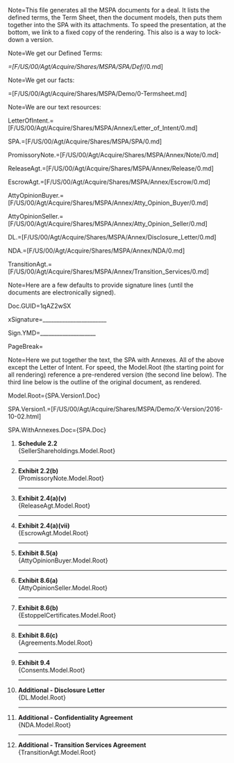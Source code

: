 Note=This file generates all the MSPA documents for a deal.  It lists the defined terms, the Term Sheet, then the document models, then puts them together into the SPA with its attachments.   To speed the presentation, at the bottom, we link to a fixed copy of the rendering.  This also is a way to lock-down a version.

Note=We get our Defined Terms:

_=[F/US/00/Agt/Acquire/Shares/MSPA/SPA/Def/_/0.md]

Note=We get our facts:

=[F/US/00/Agt/Acquire/Shares/MSPA/Demo/0-Termsheet.md]

Note=We are our text resources:

LetterOfIntent.=[F/US/00/Agt/Acquire/Shares/MSPA/Annex/Letter_of_Intent/0.md]

SPA.=[F/US/00/Agt/Acquire/Shares/MSPA/SPA/0.md]

PromissoryNote.=[F/US/00/Agt/Acquire/Shares/MSPA/Annex/Note/0.md]

ReleaseAgt.=[F/US/00/Agt/Acquire/Shares/MSPA/Annex/Release/0.md]

EscrowAgt.=[F/US/00/Agt/Acquire/Shares/MSPA/Annex/Escrow/0.md]

AttyOpinionBuyer.=[F/US/00/Agt/Acquire/Shares/MSPA/Annex/Atty_Opinion_Buyer/0.md]

AttyOpinionSeller.=[F/US/00/Agt/Acquire/Shares/MSPA/Annex/Atty_Opinion_Seller/0.md]

DL.=[F/US/00/Agt/Acquire/Shares/MSPA/Annex/Disclosure_Letter/0.md]

NDA.=[F/US/00/Agt/Acquire/Shares/MSPA/Annex/NDA/0.md]

TransitionAgt.=[F/US/00/Agt/Acquire/Shares/MSPA/Annex/Transition_Services/0.md]

Note=Here are a few defaults to provide signature lines (until the documents are electronically signed).

Doc.GUID=1qAZ2wSX

xSignature=_______________________

Sign.YMD=____________________

PageBreak=</i>
 
Note=Here we put together the text, the SPA with Annexes.  All of the above except the Letter of Intent. For speed, the Model.Root (the starting point for all rendering) reference a pre-rendered version (the second line below).  The third line below is the outline of the original document, as rendered.

Model.Root={SPA.Version1.Doc}

SPA.Version1.=[F/US/00/Agt/Acquire/Shares/MSPA/Demo/X-Version/2016-10-02.html]

SPA.WithAnnexes.Doc={SPA.Doc}<ol><li><b>Schedule 2.2</b><br>{SellerShareholdings.Model.Root}<hr><li><b>Exhibit 2.2(b)</b><br>{PromissoryNote.Model.Root}<hr><li><b>Exhibit 2.4(a)(v)</b><br>{ReleaseAgt.Model.Root}<hr><li><b>Exhibit 2.4(a)(vii)</b><br>{EscrowAgt.Model.Root}<hr><li><b>Exhibit 8.5(a)</b><br>{AttyOpinionBuyer.Model.Root}<hr><li><b>Exhibit 8.6(a)</b><br>{AttyOpinionSeller.Model.Root}<hr><li><b>Exhibit 8.6(b)</b><br>{EstoppelCertificates.Model.Root}<hr><li><b>Exhibit 8.6(c)</b><br>{Agreements.Model.Root}<hr><li><b>Exhibit 9.4</b><br>{Consents.Model.Root}<hr><li><b>Additional - Disclosure Letter</b><br>{DL.Model.Root}<hr><li><b>Additional - Confidentiality Agreement</b><br>{NDA.Model.Root}<hr><li><b>Additional - Transition Services Agreement</b><br>{TransitionAgt.Model.Root}</ol>